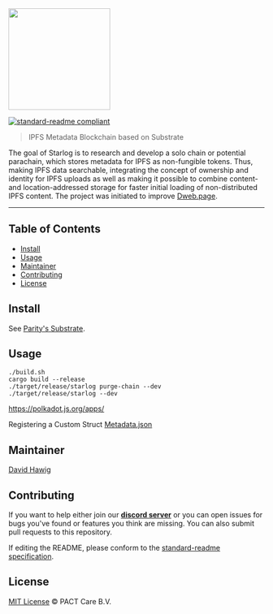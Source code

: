 <img src="https://pact.online/dist/img/starlog.png" width="200">

[![standard-readme compliant](https://img.shields.io/badge/readme%20style-standard-brightgreen.svg?style=flat-square)](https://github.com/RichardLitt/standard-readme)

> IPFS Metadata Blockchain based on Substrate

The goal of Starlog is to research and develop a solo chain or potential parachain, which stores metadata for IPFS as non-fungible tokens. Thus, making IPFS data searchable, integrating the concept of ownership and identity for IPFS uploads as well as making it possible to combine content- and location-addressed storage for faster initial loading of non-distributed IPFS content. The project was initiated to improve [Dweb.page](https://github.com/PACTCare/Dweb.page). 

---

## Table of Contents

- [Install](#install)
- [Usage](#usage)
- [Maintainer](#maintainer)
- [Contributing](#contributing)
- [License](#license)

## Install

See [Parity's Substrate](https://github.com/paritytech/substrate).

## Usage

```
./build.sh
cargo build --release
./target/release/starlog purge-chain --dev
./target/release/starlog --dev
```

https://polkadot.js.org/apps/

Registering a Custom Struct [Metadata.json](https://github.com/PACTCare/Starlog/blob/master/Metadata.json)

## Maintainer

[David Hawig](https://github.com/Noc2)

## Contributing

If you want to help either join our **[discord server](https://discord.gg/VMj7PFN)** or you can open issues for bugs you've found or features you think are missing. You can also submit pull requests to this repository.

If editing the README, please conform to the [standard-readme specification](https://github.com/RichardLitt/standard-readme).

## License
[MIT License](https://github.com/PACTCare/Starlog/blob/master/LICENSE) © PACT Care B.V.